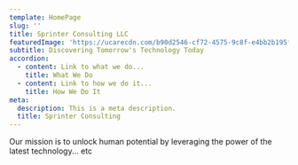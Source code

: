 ```yaml
---
template: HomePage
slug: ''
title: Sprinter Consulting LLC
featuredImage: 'https://ucarecdn.com/b90d2546-cf72-4575-9c8f-e4bb2b195f52/'
subtitle: Discovering Tomorrow's Technology Today
accordion:
  - content: Link to what we do...
    title: What We Do
  - content: Link to how we do it...
    title: How We Do It
meta:
  description: This is a meta description.
  title: Sprinter Consulting
---
```

Our mission is to unlock human potential by leveraging the power of the latest technology... etc
